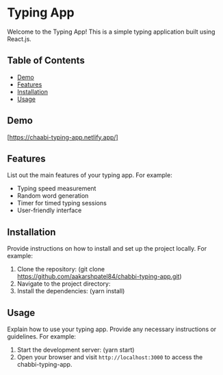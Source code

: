 # Typing App

Welcome to the Typing App! This is a simple typing application built using React.js.

## Table of Contents

- [Demo](#demo)
- [Features](#features)
- [Installation](#installation)
- [Usage](#usage)

## Demo

[https://chaabi-typing-app.netlify.app/]

## Features

List out the main features of your typing app. For example:

- Typing speed measurement
- Random word generation
- Timer for timed typing sessions
- User-friendly interface

## Installation

Provide instructions on how to install and set up the project locally. For example:

1. Clone the repository: (git clone https://github.com/aakarshpatel84/chabbi-typing-app.git)
2. Navigate to the project directory:
3. Install the dependencies: (yarn install)

## Usage

Explain how to use your typing app. Provide any necessary instructions or guidelines. For example:

1. Start the development server: (yarn start)
2. Open your browser and visit `http://localhost:3000` to access the chabbi-typing-app.




